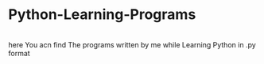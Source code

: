 # Python-Learning-Programs
<br>
here You acn find The programs written by me while Learning Python in .py format

